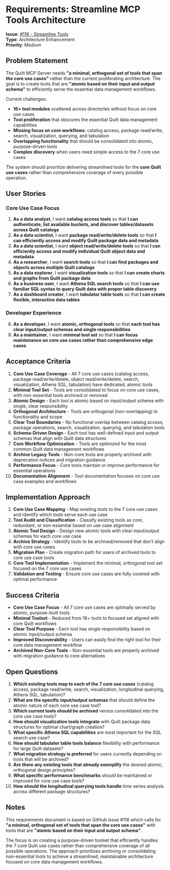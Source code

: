 # Requirements: Streamline MCP Tools Architecture

**Issue**: [#116 - Streamline Tools](https://github.com/quiltdata/quilt-mcp-server/issues/116)  
**Type**: Architecture Enhancement  
**Priority**: Medium

## Problem Statement

The Quilt MCP Server needs **"a minimal, orthogonal set of tools that span the core use cases"** rather than the current proliferating architecture. The goal is to create tools that are **"atomic based on their input and output schema"** to efficiently serve the essential data management workflows.

Current challenges:
- **16+ tool modules** scattered across directories without focus on core use cases
- **Tool proliferation** that obscures the essential Quilt data management capabilities  
- **Missing focus on core workflows**: catalog access, package read/write, search, visualization, querying, and tabulation
- **Overlapping functionality** that should be consolidated into atomic, purpose-driven tools
- **Complex discovery** when users need simple access to the 7 core use cases

The system should prioritize delivering streamlined tools for the **core Quilt use cases** rather than comprehensive coverage of every possible operation.

## User Stories

### Core Use Case Focus
1. **As a data analyst**, I want **catalog access tools** so that **I can authenticate, list available buckets, and discover tables/datasets across Quilt catalogs**
2. **As a data scientist**, I want **package read/write/delete tools** so that **I can efficiently access and modify Quilt package data and metadata**
3. **As a data scientist**, I want **object read/write/delete tools** so that **I can efficiently access and modify individual Quilt object data and metadata**
4. **As a researcher**, I want **search tools** so that **I can find packages and objects across multiple Quilt catalogs**
5. **As a data explorer**, I want **visualization tools** so that **I can create charts and graphs from Quilt package data**
6. **As a business user**, I want **Athena SQL search tools** so that **I can use familiar SQL syntax to query Quilt data with proper table discovery**
7. **As a dashboard creator**, I want **tabulator table tools** so that **I can create flexible, interactive data tables**

### Developer Experience
8. **As a developer**, I want **atomic, orthogonal tools** so that **each tool has clear input/output schemas and single responsibilities**
9. **As a maintainer**, I want **minimal tool set** so that **I can focus maintenance on core use cases rather than comprehensive edge cases**

## Acceptance Criteria

1. **Core Use Case Coverage** - All 7 core use cases (catalog access, package read/write/delete, object read/write/delete, search, visualization, Athena SQL, tabulation) have dedicated, atomic tools
2. **Minimal Tool Set** - Tools are consolidated to focus on core use cases, with non-essential tools archived or removed
3. **Atomic Design** - Each tool is atomic based on input/output schema with single, clear responsibility
4. **Orthogonal Architecture** - Tools are orthogonal (non-overlapping) in functionality and scope
5. **Clear Tool Boundaries** - No functional overlap between catalog access, package operations, search, visualization, querying, and tabulation tools
6. **Schema-Driven Design** - Each tool has well-defined input and output schemas that align with Quilt data structures
7. **Core Workflow Optimization** - Tools are optimized for the most common Quilt data management workflows
8. **Archive Legacy Tools** - Non-core tools are properly archived with deprecation notices and migration guidance
9. **Performance Focus** - Core tools maintain or improve performance for essential operations
10. **Documentation Alignment** - Tool documentation focuses on core use case examples and workflows

## Implementation Approach

1. **Core Use Case Mapping** - Map existing tools to the 7 core use cases and identify which tools serve each use case
2. **Tool Audit and Classification** - Classify existing tools as core, redundant, or non-essential based on use case alignment
3. **Atomic Tool Design** - Design new atomic tools with clear input/output schemas for each core use case
4. **Archive Strategy** - Identify tools to be archived/removed that don't align with core use cases
5. **Migration Plan** - Create migration path for users of archived tools to core use case tools
6. **Core Tool Implementation** - Implement the minimal, orthogonal tool set focused on the 7 core use cases
7. **Validation and Testing** - Ensure core use cases are fully covered with optimal performance

## Success Criteria

- **Core Use Case Focus** - All 7 core use cases are optimally served by atomic, purpose-built tools
- **Minimal Toolset** - Reduced from 16+ tools to focused set aligned with core Quilt workflows
- **Clear Tool Purpose** - Each tool has single responsibility based on atomic input/output schema
- **Improved Discoverability** - Users can easily find the right tool for their core data management workflow
- **Archived Non-Core Tools** - Non-essential tools are properly archived with migration guidance to core alternatives

## Open Questions

1. **Which existing tools map to each of the 7 core use cases** (catalog access, package read/write, search, visualization, longitudinal querying, Athena SQL, tabulation)?
2. **What are the specific input/output schemas** that should define the atomic nature of each core use case tool?
3. **Which current tools should be archived** versus consolidated into the core use case tools?
4. **How should visualization tools integrate** with Quilt package data structures for optimal chart/graph creation?
5. **What specific Athena SQL capabilities** are most important for the SQL search use case?
6. **How should tabulator table tools balance** flexibility with performance for large Quilt datasets?
7. **What migration strategy is preferred** for users currently depending on tools that will be archived?
8. **Are there any existing tools that already exemplify** the desired atomic, orthogonal design principles?
9. **What specific performance benchmarks** should be maintained or improved for core use case tools?
10. **How should the longitudinal querying tools handle** time series analysis across different package structures?

## Notes

This requirements document is based on GitHub issue #116 which calls for **"a minimal, orthogonal set of tools that span the core use cases"** with tools that are **"atomic based on their input and output schema"**. 

The focus is on creating a purpose-driven toolset that efficiently handles the 7 core Quilt use cases rather than comprehensive coverage of all possible operations. The approach prioritizes archiving or consolidating non-essential tools to achieve a streamlined, maintainable architecture focused on core data management workflows.